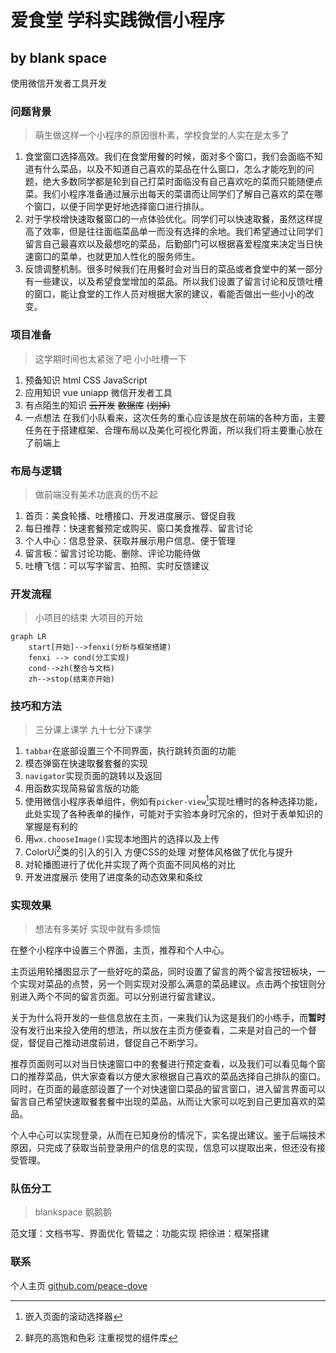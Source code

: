 # 爱食堂 学科实践微信小程序

## by blank space

使用微信开发者工具开发

### 问题背景

> 萌生做这样一个小程序的原因很朴素，学校食堂的人实在是太多了

1. 食堂窗口选择高效。我们在食堂用餐的时候，面对多个窗口，我们会面临不知道有什么菜品，以及不知道自己喜欢的菜品在什么窗口，怎么才能吃到的问题，绝大多数同学都是轮到自己打菜时面临没有自己喜欢吃的菜而只能随便点菜。我们小程序准备通过展示出每天的菜谱而让同学们了解自己喜欢的菜在哪个窗口，以便于同学更好地选择窗口进行排队。
2. 对于学校增快速取餐窗口的一点体验优化。同学们可以快速取餐，虽然这样提高了效率，但是往往面临菜品单一而没有选择的余地。我们希望通过让同学们留言自己最喜欢以及最想吃的菜品，后勤部门可以根据喜爱程度来决定当日快速窗口的菜单，也就更加人性化的服务师生。
3. 反馈调整机制。很多时候我们在用餐时会对当日的菜品或者食堂中的某一部分有一些建议，以及希望食堂增加的菜品。所以我们设置了留言讨论和反馈吐槽的窗口，能让食堂的工作人员对根据大家的建议，看能否做出一些小小的改变。

### 项目准备

> 这学期时间也太紧张了吧 小小吐槽一下

1. 预备知识 html CSS JavaScript
2. 应用知识 vue uniapp 微信开发者工具
3. 有点陌生的知识 ~~云开发~~ ~~数据库~~ ~~(划掉)~~
4. 一点想法 在我们小队看来，这次任务的重心应该是放在前端的各种方面，主要任务在于搭建框架、合理布局以及美化可视化界面，所以我们将主要重心放在了前端上

### 布局与逻辑

> 做前端没有美术功底真的伤不起 

1. 首页：美食轮播、吐槽接口、开发进度展示、督促自我
2. 每日推荐：快速套餐预定或购买、窗口美食推荐、留言讨论
3. 个人中心：信息登录、获取并展示用户信息、便于管理
4. 留言板：留言讨论功能、删除、评论功能待做
5. 吐槽飞信：可以写字留言、拍照、实时反馈建议

### 开发流程

> 小项目的结束 大项目的开始

```mermaid
graph LR
	start[开始]-->fenxi(分析与框架搭建)
	fenxi --> cond(分工实现)
	cond-->zh(整合与文档)
	zh-->stop(结束亦开始)
```

### 技巧和方法

> 三分课上课学 九十七分下课学

1. `tabbar`在底部设置三个不同界面，执行跳转页面的功能
2. 模态弹窗在快速取餐套餐的实现
3. `navigator`实现页面的跳转以及返回
4. 用函数实现简易留言版的功能
5. 使用微信小程序表单组件，例如有`picker-view`[^1]实现吐槽时的各种选择功能，此处实现了各种表单的操作，可能对于实验本身时冗余的，但对于表单知识的掌握是有利的
6. 用`wx.chooseImage()`实现本地图片的选择以及上传
7. ColorUi[^2]类的引入的引入 方便CSS的处理 对整体风格做了优化与提升
8. 对轮播图进行了优化并实现了两个页面不同风格的对比
9. 开发进度展示 使用了进度条的动态效果和条纹

### 实现效果

> 想法有多美好 实现中就有多烦恼

在整个小程序中设置三个界面，主页，推荐和个人中心。

主页运用轮播图显示了一些好吃的菜品，同时设置了留言的两个留言按钮板块，一个实现对菜品的点赞，另一个则实现对没那么满意的菜品建议。点击两个按钮则分别进入两个不同的留言页面。可以分别进行留言建议。

关于为什么将开发的一些信息放在主页，一来我们认为这是我们的小练手，而**暂时**没有发行出来投入使用的想法，所以放在主页方便查看，二来是对自己的一个督促，督促自己推动进度前进，督促自己不断学习。

推荐页面则可以对当日快速窗口中的套餐进行预定查看，以及我们可以看见每个窗口的推荐菜品，供大家查看以方便大家根据自己喜欢的菜品选择自己排队的窗口。同时，在页面的最底部设置了一个对快速窗口菜品的留言窗口，进入留言界面可以留言自己希望快速取餐套餐中出现的菜品，从而让大家可以吃到自己更加喜欢的菜品。

个人中心可以实现登录，从而在已知身份的情况下，实名提出建议。鉴于后端技术原因，只完成了获取当前登录用户的信息的实现，信息可以提取出来，但还没有接受管理。

### 队伍分工

> blankspace 鹅鹅鹅 

范文瑾：文档书写、界面优化
管韫之：功能实现
把徐进：框架搭建

### 联系

个人主页 [github.com/peace-dove](github.com/peace-dove)

[^1]: 嵌入页面的滚动选择器
[^2]: 鲜亮的高饱和色彩 注重视觉的组件库

